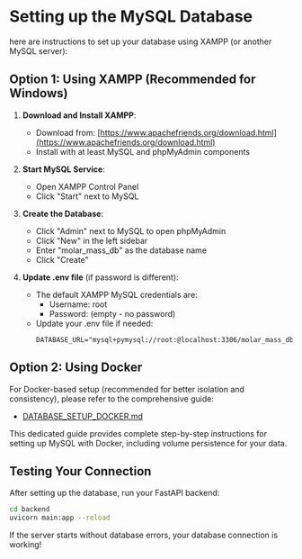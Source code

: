 # Setting up the MySQL Database

here are instructions to set up your database using XAMPP (or another MySQL server):

## Option 1: Using XAMPP (Recommended for Windows)

1. **Download and Install XAMPP**:
   - Download from: [https://www.apachefriends.org/download.html](https://www.apachefriends.org/download.html)
   - Install with at least MySQL and phpMyAdmin components

2. **Start MySQL Service**:
   - Open XAMPP Control Panel
   - Click "Start" next to MySQL
   
3. **Create the Database**:
   - Click "Admin" next to MySQL to open phpMyAdmin
   - Click "New" in the left sidebar
   - Enter "molar_mass_db" as the database name
   - Click "Create"

4. **Update .env file** (if password is different):
   - The default XAMPP MySQL credentials are:
     - Username: root
     - Password: (empty - no password)
   - Update your .env file if needed:
     ```
     DATABASE_URL="mysql+pymysql://root:@localhost:3306/molar_mass_db"
     ```

## Option 2: Using Docker

For Docker-based setup (recommended for better isolation and consistency), please refer to the comprehensive guide:

- [DATABASE_SETUP_DOCKER.md](./DATABASE_SETUP_DOCKER.md)

This dedicated guide provides complete step-by-step instructions for setting up MySQL with Docker, including volume persistence for your data.

## Testing Your Connection

After setting up the database, run your FastAPI backend:

```bash
cd backend
uvicorn main:app --reload
```

If the server starts without database errors, your database connection is working!
